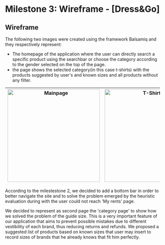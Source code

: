 # Milestone 3: Wireframe - [Dress&Go]

## Wireframe

The following two images were created using the framework Balsamiq and they respectively represent:
- The homepage of the application where the user can directly search a specific product using the searchbar or choose the category according to the gender selected on the top of the page.
- the page shows the selected category(in this case t-shirts) with the products suggested by user's and known sizes and all products without any filter.

| <img src="https://github.com/polito-hci-2021/Dress-Go/blob/main/M3/Main%20page.png" alt="Mainpage" width="300"/> | <img src="https://github.com/polito-hci-2021/Dress-Go/blob/main/M3/Tshirts.png" alt="T-Shirts" width="300"/> |
|:--:|:--:|

According to the milestestone 2, we decided to add a bottom bar in order to better navigate the site and to solve the problem emerged by the heuristic evaluation during with the user could not reach 'My rents' page.

We decided to represent as second page  the 'category page' to show how we solved the problem of the guide size. This is a very important feature of our application that aims to prevent possible mistakes due to different vestibility of each brand, thus reducing returns and refunds. We proposed a suggested list of products based on known sizes that user may insert to record sizes of brands that he already knows that fit him perfectly. 